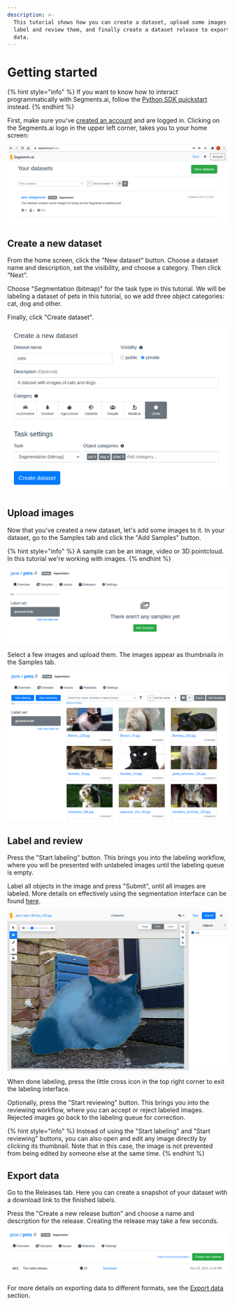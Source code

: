 ```yaml
---
description: >-
  This tutorial shows how you can create a dataset, upload some images in it,
  label and review them, and finally create a dataset release to export your
  data.
---
```


# Getting started

{% hint style="info" %}
If you want to know how to interact programmatically with Segments.ai, follow the [Python SDK quickstart](python-sdk-quickstart.md) instead.
{% endhint %}

First, make sure you've [created an account](https://segments.ai/join) and are logged in. Clicking on the Segments.ai logo in the upper left corner, takes you to your home screen:

![On the home screen you see a list of all your own datasets, and the datasets of others in which you're a collaborator.](<../.gitbook/assets/image (25).png>)

## Create a new dataset

From the home screen, click the "New dataset" button. Choose a dataset name and description, set the visibility, and choose a category. Then click "Next".

Choose "Segmentation (bitmap)" for the task type in this tutorial. We will be labeling a dataset of pets in this tutorial, so we add three object categories: cat, dog and other.&#x20;

Finally, click "Create dataset".

![](<../.gitbook/assets/image (14).png>)

## Upload images

Now that you've created a new dataset, let's add some images to it. In your dataset, go to the Samples tab and click the "Add Samples" button.

{% hint style="info" %}
A sample can be an image, video or 3D pointcloud. In this tutorial we're working with images.
{% endhint %}

![](<../.gitbook/assets/image (24).png>)

Select a few images and upload them. The images appear as thumbnails in the Samples tab.

![](<../.gitbook/assets/image (18).png>)

## Label and review

Press the "Start labeling" button. This brings you into the labeling workflow, where you will be presented with unlabeled images until the labeling queue is empty.&#x20;

Label all objects in the image and press "Submit", until all images are labeled. More details on effectively using the segmentation interface can be found [here](../guides/use-the-labeling-interfaces/image-segmentation-interface.md).

![](<../.gitbook/assets/image (7).png>)

When done labeling, press the little cross icon in the top right corner to exit the labeling interface.

Optionally, press the "Start reviewing" button. This brings you into the reviewing workflow, where you can accept or reject labeled images. Rejected images go back to the labeling queue for correction.

{% hint style="info" %}
Instead of using the "Start labeling" and "Start reviewing" buttons, you can also open and edit any image directly by clicking its thumbnail. Note that in this case, the image is not prevented from being edited by someone else at the same time.
{% endhint %}

## Export data

Go to the Releases tab. Here you can create a snapshot of your dataset with a download link to the finished labels.

Press the "Create a new release button" and choose a name and description for the release. Creating the release may take a few seconds.

![](<../.gitbook/assets/image (15).png>)

For more details on exporting data to different formats, see the [Export data](../export.md) section.
